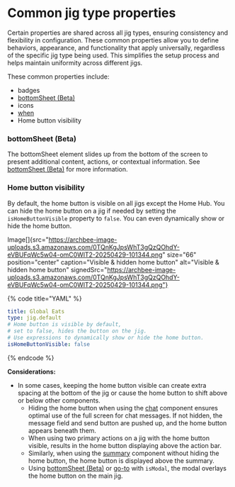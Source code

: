 # Common jig type properties

Certain properties are shared across all jig types, ensuring consistency and flexibility in configuration. These common properties allow you to define behaviors, appearance, and functionality that apply universally, regardless of the specific jig type being used. This simplifies the setup process and helps maintain uniformity across different jigs.

These common properties include:

* badges
* [bottomSheet (Beta)](<Common jig type properties/bottomSheet _Beta_.md>)
* icons
* [when](<../Components/Common component properties.md>)
* Home button visibility

### bottomSheet (Beta)

The bottomSheet element slides up from the bottom of the screen to present additional content, actions, or contextual information. See [bottomSheet (Beta)](<Common jig type properties/bottomSheet _Beta_.md>) for more information.

### Home button visibility

By default, the home button is visible on all jigs except the Home Hub. You can hide the home button on a jig if needed by setting the `isHomeButtonVisible` property to `false`. You can even dynamically show or hide the home button.

Image\[]{src="https://archbee-image-uploads.s3.amazonaws.com/0TQnKgJpsWhT3gQzQOhdY-eVBUFqWc5w04-omC0WlT2-20250429-101344.png" size="66" position="center" caption="Visible & hidden home button" alt="Visible & hidden home button" signedSrc="https://archbee-image-uploads.s3.amazonaws.com/0TQnKgJpsWhT3gQzQOhdY-eVBUFqWc5w04-omC0WlT2-20250429-101344.png"}

{% code title="YAML" %}
```yaml
title: Global Eats
type: jig.default
# Home button is visible by default, 
# set to false, hides the button on the jig.
# Use expressions to dynamically show or hide the home button. 
isHomeButtonVisible: false
```
{% endcode %}

**Considerations:**

* In some cases, keeping the home button visible can create extra spacing at the bottom of the jig or cause the home button to shift above or below other components.
  * Hiding the home button when using the [chat](../Components/chat.md) component ensures optimal use of the full screen for chat messages. If not hidden, the message field and send button are pushed up, and the home button appears beneath them.
  * When using two primary actions on a jig with the home button visible, results in the home button displaying above the action bar.
  * Similarly, when using the [summary](../Components/summary.md) component without hiding the home button, the home button is displayed above the summary.
  * Using [bottomSheet (Beta)](<Common jig type properties/bottomSheet _Beta_.md>) or [go-to](../Actions/go-to.md) with `isModal`, the modal overlays the home button on the main jig.
